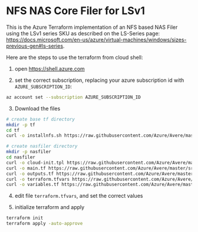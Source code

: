 # NFS NAS Core Filer for LSv1

This is the Azure Terraform implementation of an NFS based NAS Filer using the LSv1 series SKU as described on the LS-Series page: https://docs.microsoft.com/en-us/azure/virtual-machines/windows/sizes-previous-gen#ls-series.

Here are the steps to use the terraform from cloud shell:

1. open https://shell.azure.com

2. set the correct subscription, replacing your azure subscription id with `AZURE_SUBSCRIPTION_ID`:

```bash
az account set --subscription AZURE_SUBSCRIPTION_ID
```

3. Download the files
```bash
# create base tf directory
mkdir -p tf
cd tf
curl -o installnfs.sh https://raw.githubusercontent.com/Azure/Avere/master/src/tutorials/nfsfiler-LSv1/installnfs.sh

# create nasfiler directory
mkdir -p nasfiler
cd nasfiler
curl -o cloud-init.tpl https://raw.githubusercontent.com/Azure/Avere/master/src/tutorials/nfsfiler-LSv1/tf/cloud-init.tpl
curl -o main.tf https://raw.githubusercontent.com/Azure/Avere/master/src/tutorials/nfsfiler-LSv1/tf/main.tf
curl -o outputs.tf https://raw.githubusercontent.com/Azure/Avere/master/src/tutorials/nfsfiler-LSv1/tf/outputs.tf
curl -o terraform.tfvars https://raw.githubusercontent.com/Azure/Avere/master/src/tutorials/nfsfiler-LSv1/tf/terraform.tfvars
curl -o variables.tf https://raw.githubusercontent.com/Azure/Avere/master/src/tutorials/nfsfiler-LSv1/tf/variables.tf
```

4. edit file `terraform.tfvars`, and set the correct values

5. initialize terraform and apply

```bash
terraform init
terraform apply -auto-approve
``` 
